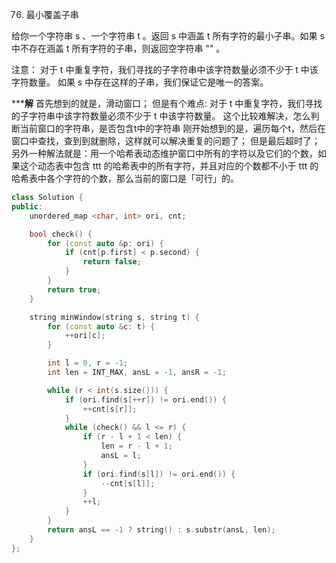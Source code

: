 76.  最小覆盖子串

给你一个字符串 s 、一个字符串 t 。返回 s 中涵盖 t 所有字符的最小子串。如果 s 中不存在涵盖 t 所有字符的子串，则返回空字符串 "" 。

注意：
对于 t 中重复字符，我们寻找的子字符串中该字符数量必须不少于 t 中该字符数量。
如果 s 中存在这样的子串，我们保证它是唯一的答案。


***************解************
首先想到的就是，滑动窗口；
但是有个难点:
    对于 t 中重复字符，我们寻找的子字符串中该字符数量必须不少于 t 中该字符数量。
这个比较难解决，怎么判断当前窗口的字符串，是否包含t中的字符串
刚开始想到的是，遍历每个t，然后在窗口中查找，查到到就删除，这样就可以解决重复的问题了；
但是最后超时了；
另外一种解法就是：用一个哈希表动态维护窗口中所有的字符以及它们的个数，如果这个动态表中包含 ttt 的哈希表中的所有字符，并且对应的个数都不小于 ttt 的哈希表中各个字符的个数，那么当前的窗口是「可行」的。

```cpp
class Solution {
public:
    unordered_map <char, int> ori, cnt;

    bool check() {
        for (const auto &p: ori) {
            if (cnt[p.first] < p.second) {
                return false;
            }
        }
        return true;
    }

    string minWindow(string s, string t) {
        for (const auto &c: t) {
            ++ori[c];
        }

        int l = 0, r = -1;
        int len = INT_MAX, ansL = -1, ansR = -1;

        while (r < int(s.size())) {
            if (ori.find(s[++r]) != ori.end()) {
                ++cnt[s[r]];
            }
            while (check() && l <= r) {
                if (r - l + 1 < len) {
                    len = r - l + 1;
                    ansL = l;
                }
                if (ori.find(s[l]) != ori.end()) {
                    --cnt[s[l]];
                }
                ++l;
            }
        }
        return ansL == -1 ? string() : s.substr(ansL, len);
    }
};

```













